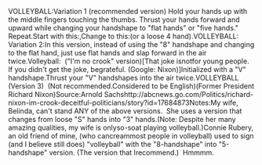 VOLLEYBALL:Variation 1 (recommended version)
	Hold your hands up with the middle fingers touching the thumbs. Thrust your 
	hands forward and upward while changing your handshape to "flat hands" or 
	"five hands." Repeat.Start with this:,Change to this:(or a loose 4 hand).VOLLEYBALL:
	Variation 2:In this version, instead of using the "8" handshape and changing to the flat 
	hand, just use flat hands and slap forward in the air twice.Volleyball:  ("I'm no crook" version)[That 
	joke isnotfor young people.  If you didn't get the joke, begrateful. (Google: Nixon)]Initialized with a "V" handshape.Thrust your "V" handshapes into the air twice.VOLLEYBALL (Version 3)  (Not 
	recommended.Considered to be English)(Former President Richard Nixon)Source:Arnold Sachshttp://abcnews.go.com/Politics/richard-nixon-im-crook-deceitful-politicians/story?id=17684873Notes:My wife, Belinda, can't stand ANY of the above versions.  She uses a version 
  that changes from loose "S" hands into "3" hands.(Note: 
	Despite her many amazing qualities, my wife is onlyso-soat playing 
	volleyball.)Connie Rubery, an old friend of mine, (who cancreammost people in volleyball) used to 
  sign (and I believe still does) "volleyball" with the "8-handshape" into "5-handshape" version. (The version that Irecommend.)  Hmmmm.
